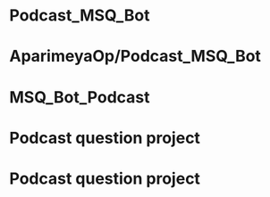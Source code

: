 # Podcast_MSQ_Bot
# AparimeyaOp/Podcast_MSQ_Bot
# MSQ_Bot_Podcast 
# Podcast question project
# Podcast question project
